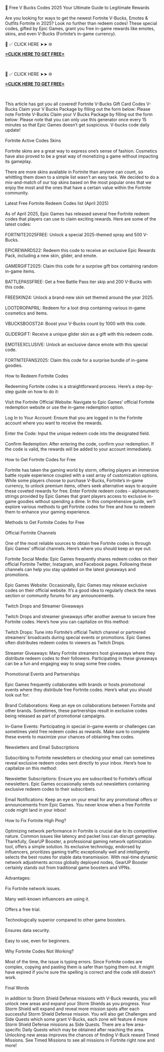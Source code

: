 💎 Free V Bucks Codes 2025 Your Ultimate Guide to Legitimate Rewards
<br>
<br>Are you looking for ways to get the newest Fortnite V-Bucks, Emotes & Outfits Fortnite in 2025? Look no further than redeem codes! These special codes, gifted by Epic Games, grant you free in-game rewards like emotes, skins, and even V-Bucks (Fortnite’s in-game currency).
<br>
<br>📌 ✅ CLICK HERE ➤➤ 🌐 

**[=CLICK HERE TO GET FREE=](https://www.google.com/url?q=https%3A%2F%2Fappbitly.com%2FLfnyn)**


<br>
<br>📌 ✅ CLICK HERE ➤➤ 🌐 

**[=CLICK HERE TO GET FREE=](https://www.google.com/url?q=https%3A%2F%2Fappbitly.com%2FLfnyn)**


<br>
<br>This article has got you all covered! Fortnite V-Bucks Gift Card Codes V-Bucks Claim your V Bucks Package by filling out the form below: Please note Fortnite V-Bucks Claim your V Bucks Package by filling out the form below: Please note that you can only use this generator once every 15 minutes so that Epic Games doesn’t get suspicious. V-bucks code daily update!
<br>
<br>Fortnite Active Codes Skins​
<br>
<br>Fortnite skins are a great way to express one’s sense of fashion. Cosmetics have also proved to be a great way of monetizing a game without impacting its gameplay.
<br>
<br>There are more skins available in Fortnite than anyone can count, so whittling them down to a simple list wasn’t an easy task. We decided to do a mix-and-match of our top skins based on the most popular ones that we enjoy the most and the ones that have a certain value within the Fortnite community.
<br>
<br>Latest Free Fortnite Redeem Codes list (April 2025)​
<br>
<br>As of April 2025, Epic Games has released several free Fortnite redeem codes that players can use to claim exciting rewards. Here are some of the latest codes:
<br>
<br>FORTNITE2025FREE: Unlock a special 2025-themed spray and 500 V-Bucks.
<br>
<br>EPICREWARDS22: Redeem this code to receive an exclusive Epic Rewards Pack, including a new skin, glider, and emote.
<br>
<br>GAMERGIFT2025: Claim this code for a surprise gift box containing random in-game items.
<br>
<br>BATTLEPASSFREE: Get a free Battle Pass tier skip and 200 V-Bucks with this code.
<br>
<br>FREESKIN24: Unlock a brand-new skin set themed around the year 2025.
<br>
<br>LOOTDROPAPRIL: Redeem for a loot drop containing various in-game cosmetics and items.
<br>
<br>VBUCKSBOOST24: Boost your V-Bucks count by 1000 with this code.
<br>
<br>GLIDERGIFT: Receive a unique glider skin as a gift with this redeem code.
<br>
<br>EMOTEEXCLUSIVE: Unlock an exclusive dance emote with this special code.
<br>
<br>FORTNITEFANS2025: Claim this code for a surprise bundle of in-game goodies.
<br>
<br>How to Redeem Fortnite Codes​
<br>
<br>Redeeming Fortnite codes is a straightforward process. Here’s a step-by-step guide on how to do it:
<br>
<br>Visit the Fortnite Official Website: Navigate to Epic Games’ official Fortnite redemption website or use the in-game redemption option.
<br>
<br>Log In to Your Account: Ensure that you are logged in to the Fortnite account where you want to receive the rewards.
<br>
<br>Enter the Code: Input the unique redeem code into the designated field.
<br>
<br>Confirm Redemption: After entering the code, confirm your redemption. If the code is valid, the rewards will be added to your account immediately.
<br>
<br>How to Get Fortnite Codes for Free​
<br>
<br>Fortnite has taken the gaming world by storm, offering players an immersive battle royale experience coupled with a vast array of customization options. While some players choose to purchase V-Bucks, Fortnite’s in-game currency, to unlock premium items, others seek alternative ways to acquire these coveted rewards for free. Enter Fortnite redeem codes – alphanumeric strings provided by Epic Games that grant players access to exclusive in-game goodies without spending a dime. In this comprehensive guide, we’ll explore various methods to get Fortnite codes for free and how to redeem them to enhance your gaming experience.
<br>
<br>Methods to Get Fortnite Codes for Free​
<br>
<br>Official Fortnite Channels​
<br>
<br>One of the most reliable sources to obtain free Fortnite codes is through Epic Games’ official channels. Here’s where you should keep an eye out:
<br>
<br>Fortnite Social Media: Epic Games frequently shares redeem codes on their official Fortnite Twitter, Instagram, and Facebook pages. Following these channels can help you stay updated on the latest giveaways and promotions.
<br>
<br>Epic Games Website: Occasionally, Epic Games may release exclusive codes on their official website. It’s a good idea to regularly check the news section or community forums for any announcements.
<br>
<br>Twitch Drops and Streamer Giveaways​
<br>
<br>Twitch Drops and streamer giveaways offer another avenue to secure free Fortnite codes. Here’s how you can capitalize on this method:
<br>
<br>Twitch Drops: Tune into Fortnite’s official Twitch channel or partnered streamers’ broadcasts during special events or promotions. Epic Games often distributes redeem codes to viewers as Twitch Drops.
<br>
<br>Streamer Giveaways: Many Fortnite streamers host giveaways where they distribute redeem codes to their followers. Participating in these giveaways can be a fun and engaging way to snag some free codes.
<br>
<br>Promotional Events and Partnerships​
<br>
<br>Epic Games frequently collaborates with brands or hosts promotional events where they distribute free Fortnite codes. Here’s what you should look out for:
<br>
<br>Brand Collaborations: Keep an eye on collaborations between Fortnite and other brands. Sometimes, these partnerships result in exclusive codes being released as part of promotional campaigns.
<br>
<br>In-Game Events: Participating in special in-game events or challenges can sometimes yield free redeem codes as rewards. Make sure to complete these events to maximize your chances of obtaining free codes.
<br>
<br>Newsletters and Email Subscriptions​
<br>
<br>Subscribing to Fortnite newsletters or checking your email can sometimes reveal exclusive redeem codes sent directly to your inbox. Here’s how to capitalize on this method:
<br>
<br>Newsletter Subscriptions: Ensure you are subscribed to Fortnite’s official newsletters. Epic Games occasionally sends out newsletters containing exclusive redeem codes to their subscribers.
<br>
<br>Email Notifications: Keep an eye on your email for any promotional offers or announcements from Epic Games. You never know when a free Fortnite code might land in your inbox!
<br>
<br>How to Fix Fortnite High Ping?​
<br>
<br>Optimizing network performance in Fortnite is crucial due to its competitive nature. Common issues like latency and packet loss can disrupt gameplay. Thankfully, GearUP Booster, a professional gaming network optimization tool, offers a simple solution. Its exclusive technology, endorsed by influencers, prioritizes gaming traffic exceptionally well and intelligently selects the best routes for stable data transmission. With real-time dynamic network adjustments across globally deployed nodes, GearUP Booster certainly stands out from traditional game boosters and VPNs.
<br>
<br>Advantages:
<br>
<br>Fix Fortnite network issues.
<br>
<br>Many well-known influencers are using it.
<br>
<br>Offers a free trial.
<br>
<br>Technologically superior compared to other game boosters.
<br>
<br>Ensures data security.
<br>
<br>Easy to use, even for beginners.
<br>
<br>Why Fortnite Codes Not Working?​
<br>
<br>Most of the time, the issue is typing errors. Since Fortnite codes are complex, copying and pasting them is safer than typing them out. It might have expired if you’re sure the spelling is correct and the code still doesn’t work.
<br>
<br>Final Words​
<br>
<br>In addition to Storm Shield Defense missions with V-Buck rewards, you will unlock new areas and expand your Storm Shields as you progress. Your Storm Shield will expand and reveal more mission spots after each successful Storm Shield Defense mission. You will also get Challenges and Side Quests which some grant V-Bucks, each zone will feature 4 more Storm Shield Defense missions as Side Quests. There are a few area-specific Daily Quests which may be obtained after reaching the area. Unlocking new areas improves the chances of finding V-Buck reward Timed Missions. See Timed Missions to see all missions in Fortnite right now and more!
<br>

